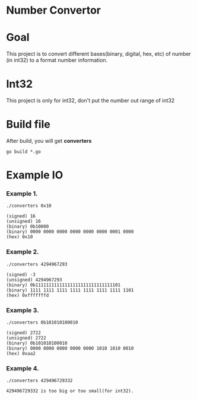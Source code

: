 # Number Convertor

# Goal

This project is to convert different bases(binary, digital, hex, etc) of number (in int32) to a format number information.

# Int32

This project is only for int32, don't put the number out range of int32

# Build file

After build, you will get **converters**

```
go build *.go
```

# Example IO

### Example 1.

```
./converters 0x10

(signed) 16
(unsigned) 16
(binary) 0b10000
(binary) 0000 0000 0000 0000 0000 0000 0001 0000
(hex) 0x10
```

### Example 2.

```
./converters 4294967293

(signed) -3
(unsigned) 4294967293
(binary) 0b11111111111111111111111111111101
(binary) 1111 1111 1111 1111 1111 1111 1111 1101
(hex) 0xfffffffd

```

### Example 3.

```
./converters 0b101010100010

(signed) 2722
(unsigned) 2722
(binary) 0b101010100010
(binary) 0000 0000 0000 0000 0000 1010 1010 0010
(hex) 0xaa2
```

### Example 4.

```
./converters 429496729332

429496729332 is too big or too small(for int32).
```
